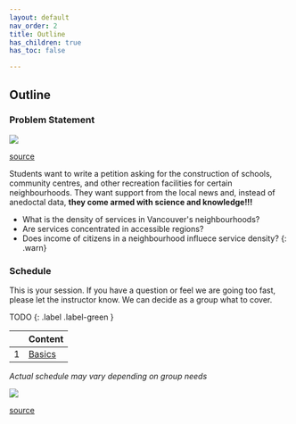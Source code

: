 ```yaml
---
layout: default
nav_order: 2
title: Outline
has_children: true
has_toc: false

---
```


## Outline



### Problem Statement

<img src="{{site.baseurl}}/content/fig/open-data.png"> 

[source](https://opendata.vancouver.ca/pages/home/)


Students want to write a petition asking for the construction of schools, community centres, and other recreation facilities for certain neighbourhoods. 
They want support from the local news and, instead of anedoctal data, **they come armed with science and knowledge!!!**

- What is the density of services in Vancouver's neighbourhoods? 
- Are services concentrated in accessible regions? 
- Does income of citizens in a neighbourhood influece service density?
{: .warn}





### Schedule

This is your session. If you have a question or feel we are going too fast, please let the instructor know. We can decide as a group what to cover.

TODO
{: .label .label-green }

| | Content 
| --- | --- 
| 1 | [Basics](1-basics.md)

_Actual schedule may vary depending on group needs_

<img src="{{site.baseurl}}/content/fig/xkcd-map.png"> 

[source](https://xkcd.com/1799/)






